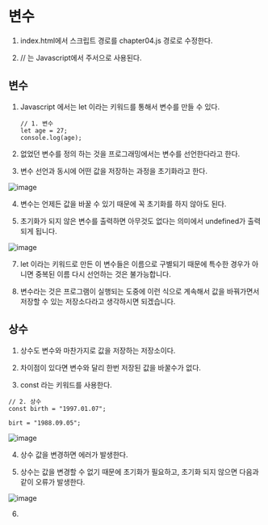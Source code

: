 # 변수

1. index.html에서 스크립트 경로를 chapter04.js 경로로 수정한다.
   
2. // 는 Javascript에서 주서으로 사용된다.

## 변수

1. Javascript 에서는 let 이라는 키워드를 통해서 변수를 만들 수 있다.
   
   ```
   // 1. 변수
   let age = 27;
   console.log(age);
   ```

2. 없었던 변수를 정의 하는 것을 프로그래밍에서는 변수를 선언한다라고 한다.
   
3. 변수 선언과 동시에 어떤 값을 저장하는 과정을 초기화라고 한다.

  ![image](https://github.com/user-attachments/assets/d39a35f0-c30a-4482-a748-31ec3a61d9e3)

4. 변수는 언제든 값을 바꿀 수 있기 때문에 꼭 초기화를 하지 않아도 된다.

5. 초기화가 되지 않은 변수를 출력하면 아무것도 없다는 의미에서 undefined가 출력되게 됩니다.

  ![image](https://github.com/user-attachments/assets/13820cab-9f27-4572-b3dd-01033e0c050c)

7. let 이라는 키워드로 만든 이 변수들은 이름으로 구별되기 때문에 특수한 경우가 아니면 중복된 이름 다시 선언하는 것은 불가능합니다.

8. 변수라는 것은 프로그램이 실행되는 도중에 이런 식으로 계속해서 값을 바꿔가면서 저장할 수 있는 저장소다라고 생각하시면 되겠습니다.

## 상수

1. 상수도 변수와 마찬가지로 값을 저장하는 저장소이다.

2. 차이점이 있다면 변수와 달리 한번 저장된 값을 바꿀수가 없다.

3. const 라는 키워드를 사용한다.

  ```
  // 2. 상수
  const birth = "1997.01.07";

  birt = "1988.09.05";
  ```
  
  ![image](https://github.com/user-attachments/assets/577d32f8-afce-41bd-b33d-91bf8f20d02c)

4. 상수 값을 변경하면 에러가 발생한다.

5. 상수는 값을 변경할 수 없기 때문에 초기화가 필요하고, 초기화 되지 않으면 다음과 같이 오류가 발생한다.

  ![image](https://github.com/user-attachments/assets/9940bcf5-5e99-4104-9fc3-f8362e2b074b)

6. 




   
   
